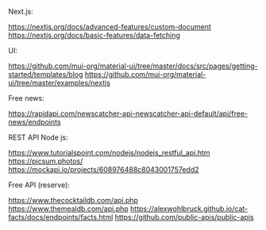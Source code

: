 Next.js:

https://nextjs.org/docs/advanced-features/custom-document
https://nextjs.org/docs/basic-features/data-fetching

UI:

https://github.com/mui-org/material-ui/tree/master/docs/src/pages/getting-started/templates/blog
https://github.com/mui-org/material-ui/tree/master/examples/nextjs

Free news:

https://rapidapi.com/newscatcher-api-newscatcher-api-default/api/free-news/endpoints

REST API Node js:

https://www.tutorialspoint.com/nodejs/nodejs_restful_api.htm
https://picsum.photos/
https://mockapi.io/projects/608976488c8043001757edd2

Free API (reserve):

https://www.thecocktaildb.com/api.php
https://www.themealdb.com/api.php
https://alexwohlbruck.github.io/cat-facts/docs/endpoints/facts.html
https://github.com/public-apis/public-apis
